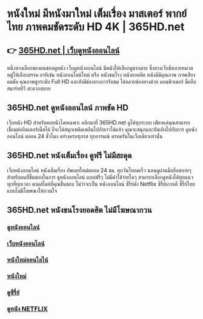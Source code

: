# หนังใหม่ มีหนังมาใหม่ เต็มเรื่อง มาสเตอร์ พากย์ไทย ภาพคมชัดระดับ HD 4K | 365HD.net

## 👉 [ 365HD.net | เว็บดูหนังออนไลน์ ](https://bit.ly/3U8YlIR)

หนึ่งทางเลือกของคนชอบดูหนัง เว็บดูหนังออนไลน์ มีหนังให้เลือกดูมากมาย ซึ่งทางเว็บมีหลายหมวดหมู่ให้เลือกสรรค อาทิเช่น หนังออนไลน์ใหม่ หรือ หนังชนโรง หนังยอดฮิต หนังดีมีคุณภาพ ภาพเสียงคมชัด คุณภาพสูงระดับ Full HD และยังมีช่องทางการรับชม ได้หลายช่องทางด้วย คอมพิวเตอร์ มือถือ สมาร์ททีวี สะดวกสบาย

## 365HD.net ดูหนังออนไลน์ ภาพชัด HD

เว็บหนัง HD สำหรับคอหนังโดยเฉพาะ คลิกมาที่ 365HD.net ดูได้ทุกระบบ เพียงแค่คุณสามารถเชื่อมต่ออินเตอร์เน็ตได้ ก็จะได้สนุกเพลิดเพลินไปกับเราได้แล้ว คุณจะสนุกและบันเทิงไปกับการ ดูหนังออนไลน์ ตลอด 24 ชั่วโมง อย่างครบทุกรส ทุกอารมณ์ ครบครันในเว็บเดียวเท่านั้น

## 365HD.net หนังเต็มเรื่อง ดูฟรี ไม่มีสะดุด

เว็บหนังออนไลน์ หนังเต็มเรื่อง อัพเดทใหม่ตลอด 24 ชม. ทุกวันโหลดเร็ว นอนดูผ่านมือถือสบายๆ สำหรับคนที่ชื่นชอบในการ ดูหนังออนไลน์ แบบฟรีๆ ไม่มีค่าใช้จ่ายใดๆ สามารถเลือกดูหนังได้ทุกแนว ทุกที่ทุกเวลา ตามสไตล์ที่คุณชื่นชอบ ไม่ว่าจะเป็น หนังออนไลน์ ซีรี่ย์ดัง Netflix ซีรี่ย์เกาหลี ซี่รี่ย์ไทย แบบไม่มีโฆษณาให้กวนใจ

## 365HD.net หนังชนโรงยอดฮิต ไม่มีโฆษณากวน

### [ดูหนังออนไลน์](https://bit.ly/3U8YlIR)
### [เว็บหนังออนไลน์](https://bit.ly/3U8YlIR)
### [หนังใหม่ออนไลไน์](https://bit.ly/3U8YlIR)
### [หนังใหม่](https://bit.ly/3S5tuen)
### [ดูซีรี่ย์](https://bit.ly/3DlLflt)
### [ดูหนัง NETFLIX](https://bit.ly/3qGyB91)
